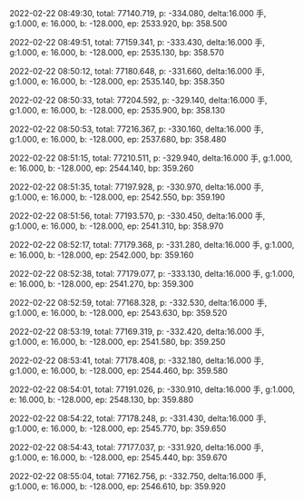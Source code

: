 2022-02-22 08:49:30, total: 77140.719, p: -334.080, delta:16.000 手, g:1.000, e: 16.000, b: -128.000, ep: 2533.920, bp: 358.500

2022-02-22 08:49:51, total: 77159.341, p: -333.430, delta:16.000 手, g:1.000, e: 16.000, b: -128.000, ep: 2535.130, bp: 358.570

2022-02-22 08:50:12, total: 77180.648, p: -331.660, delta:16.000 手, g:1.000, e: 16.000, b: -128.000, ep: 2535.140, bp: 358.350

2022-02-22 08:50:33, total: 77204.592, p: -329.140, delta:16.000 手, g:1.000, e: 16.000, b: -128.000, ep: 2535.900, bp: 358.130

2022-02-22 08:50:53, total: 77216.367, p: -330.160, delta:16.000 手, g:1.000, e: 16.000, b: -128.000, ep: 2537.680, bp: 358.480

2022-02-22 08:51:15, total: 77210.511, p: -329.940, delta:16.000 手, g:1.000, e: 16.000, b: -128.000, ep: 2544.140, bp: 359.260

2022-02-22 08:51:35, total: 77197.928, p: -330.970, delta:16.000 手, g:1.000, e: 16.000, b: -128.000, ep: 2542.550, bp: 359.190

2022-02-22 08:51:56, total: 77193.570, p: -330.450, delta:16.000 手, g:1.000, e: 16.000, b: -128.000, ep: 2541.310, bp: 358.970

2022-02-22 08:52:17, total: 77179.368, p: -331.280, delta:16.000 手, g:1.000, e: 16.000, b: -128.000, ep: 2542.000, bp: 359.160

2022-02-22 08:52:38, total: 77179.077, p: -333.130, delta:16.000 手, g:1.000, e: 16.000, b: -128.000, ep: 2541.270, bp: 359.300

2022-02-22 08:52:59, total: 77168.328, p: -332.530, delta:16.000 手, g:1.000, e: 16.000, b: -128.000, ep: 2543.630, bp: 359.520

2022-02-22 08:53:19, total: 77169.319, p: -332.420, delta:16.000 手, g:1.000, e: 16.000, b: -128.000, ep: 2541.580, bp: 359.250

2022-02-22 08:53:41, total: 77178.408, p: -332.180, delta:16.000 手, g:1.000, e: 16.000, b: -128.000, ep: 2544.460, bp: 359.580

2022-02-22 08:54:01, total: 77191.026, p: -330.910, delta:16.000 手, g:1.000, e: 16.000, b: -128.000, ep: 2548.130, bp: 359.880

2022-02-22 08:54:22, total: 77178.248, p: -331.430, delta:16.000 手, g:1.000, e: 16.000, b: -128.000, ep: 2545.770, bp: 359.650

2022-02-22 08:54:43, total: 77177.037, p: -331.920, delta:16.000 手, g:1.000, e: 16.000, b: -128.000, ep: 2545.440, bp: 359.670

2022-02-22 08:55:04, total: 77162.756, p: -332.750, delta:16.000 手, g:1.000, e: 16.000, b: -128.000, ep: 2546.610, bp: 359.920
